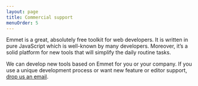 ```yaml
---
layout: page
title: Commercial support
menuOrder: 5
---
```

Emmet is a great, absolutely free toolkit for web developers. It is written in pure JavaScript which is well-known by many developers. Moreover, it’s a solid platform for new tools that will simplify the daily routine tasks.

We can develop new tools based on Emmet for you or your company. If you use a unique development process or want new feature or editor support, [drop us an email](mailto:info@emmet.io).
